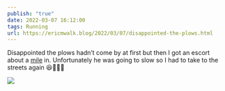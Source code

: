 ```yaml
---
publish: "true"
date: 2022-03-07 16:12:00
tags: Running
url: https://ericmwalk.blog/2022/03/07/disappointed-the-plows.html
---
```


Disappointed the plows hadn’t come by at first but then I got an escort about a [mile](http://www.strava.com/activities/6788055892) in. Unfortunately he was going to slow so I had to take to the streets again 😆🏃🏻‍♂️


![](https://ericmwalk.blog/uploads/2022/a2e1563895.jpg)